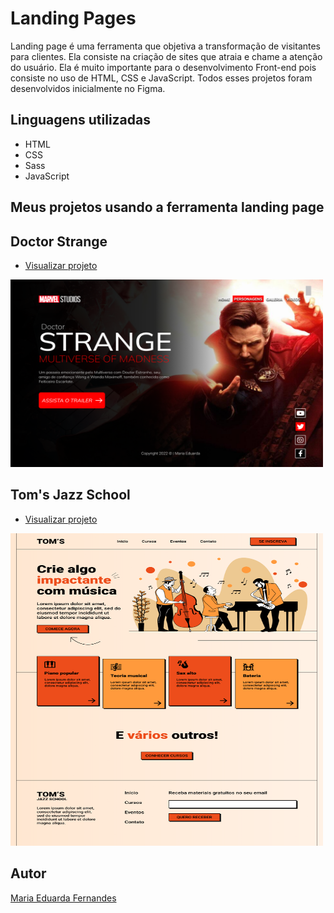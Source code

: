 # Landing Pages

Landing page é uma ferramenta que objetiva a transformação de visitantes para clientes. Ela consiste na criação de sites que atraia e chame a atenção do usuário.
Ela é muito importante para o desenvolvimento Front-end pois consiste no uso de HTML, CSS e JavaScript. Todos esses projetos foram desenvolvidos inicialmente no Figma.

## Linguagens utilizadas
- HTML
- CSS
- Sass
- JavaScript

## Meus projetos usando a ferramenta landing page

## Doctor Strange
- [Visualizar projeto](https://maria-efs.github.io/landing-pages/doctor-strange/)
<img src="./imgs/doctor-strange.png" alt="doctor-strange" width="500" height="300">

<br/>

## Tom's Jazz School
- [Visualizar projeto](https://maria-efs.github.io/landing-pages/jazz-school/)
<img src="./imgs/jazz-school.png" alt="Tom's Jazz School" width="500" height="500">

## Autor
[Maria Eduarda Fernandes](https://maria-efs.github.io/)
